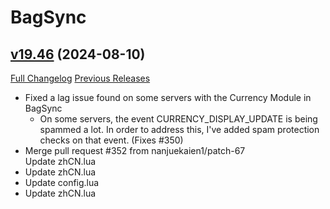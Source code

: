 # BagSync

## [v19.46](https://github.com/Xruptor/BagSync/tree/v19.46) (2024-08-10)
[Full Changelog](https://github.com/Xruptor/BagSync/compare/v19.45...v19.46) [Previous Releases](https://github.com/Xruptor/BagSync/releases)

- Fixed a lag issue found on some servers with the Currency Module in BagSync  
    * On some servers, the event CURRENCY\_DISPLAY\_UPDATE is being spammed a lot. In order to address this, I've added spam protection checks on that event.  (Fixes #350)  
- Merge pull request #352 from nanjuekaien1/patch-67  
    Update zhCN.lua  
- Update zhCN.lua  
- Update config.lua  
- Update zhCN.lua  